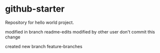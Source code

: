 # github-starter
Repository for hello world project.

modified in branch readme-edits
modified by other user
don't commit this change


created new branch feature-branches
